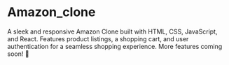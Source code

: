 # Amazon_clone
A sleek and responsive Amazon Clone built with HTML, CSS, JavaScript, and React. Features product listings, a shopping cart, and user authentication for a seamless shopping experience. More features coming soon! 🚀
